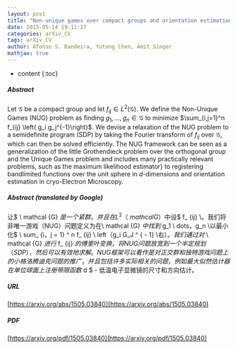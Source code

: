 ```yaml
---
layout: post
title: "Non-unique games over compact groups and orientation estimation in cryo-EM"
date: 2015-05-14 19:11:27
categories: arXiv_CV
tags: arXiv_CV
author: Afonso S. Bandeira, Yutong Chen, Amit Singer
mathjax: true
---
```


* content
{:toc}

##### Abstract
Let $\mathcal{G}$ be a compact group and let $f_{ij} \in L^2(\mathcal{G})$. We define the Non-Unique Games (NUG) problem as finding $g_1,\dots,g_n \in \mathcal{G}$ to minimize $\sum_{i,j=1}^n f_{ij} \left( g_i g_j^{-1}\right)$. We devise a relaxation of the NUG problem to a semidefinite program (SDP) by taking the Fourier transform of $f_{ij}$ over $\mathcal{G}$, which can then be solved efficiently. The NUG framework can be seen as a generalization of the little Grothendieck problem over the orthogonal group and the Unique Games problem and includes many practically relevant problems, such as the maximum likelihood estimator} to registering bandlimited functions over the unit sphere in $d$-dimensions and orientation estimation in cryo-Electron Microscopy.

##### Abstract (translated by Google)
让$ \ mathcal {G} $是一个紧群，并且在L ^ 2（\ mathcal {G}）$中设$ f_ {ij} \。我们将非唯一游戏（NUG）问题定义为在\ mathcal {G} $中找到$ g_1 \ dots，g_n \以最小化$ \ sum_ {i，j = 1} ^ n f_ {ij} \ left（g_i G_J ^ { -  1} \右）$。我们通过对$ \ mathcal {G} $进行$ f_ {ij} $的傅里叶变换，将NUG问题放宽到一个半定规划（SDP），然后可以有效地求解。 NUG框架可以看作是对正交群和独特游戏问题上的小格洛腾迪克问题的推广，并且包括许多实际相关的问题，例如最大似然估计器在单位球面上注册带限函数$ d $  - 低温电子显微镜的尺寸和方向估计。

##### URL
[https://arxiv.org/abs/1505.03840](https://arxiv.org/abs/1505.03840)

##### PDF
[https://arxiv.org/pdf/1505.03840](https://arxiv.org/pdf/1505.03840)

